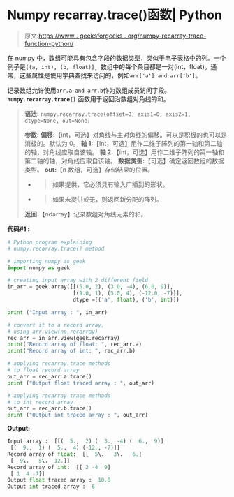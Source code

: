 # Numpy recarray.trace()函数| Python

> 原文:[https://www . geeksforgeeks . org/numpy-recarray-trace-function-python/](https://www.geeksforgeeks.org/numpy-recarray-trace-function-python/)

在 numpy 中，数组可能具有包含字段的数据类型，类似于电子表格中的列。一个例子是`[(a, int), (b, float)]`，数组中的每个条目都是一对(int，float)。通常，这些属性是使用字典查找来访问的，例如`arr['a'] and arr['b']`。

记录数组允许使用`arr.a and arr.b`作为数组成员访问字段。 **`numpy.recarray.trace()`** 函数用于返回沿数组对角线的和。

> **语法:** `numpy.recarray.trace(offset=0, axis1=0, axis2=1, dtype=None, out=None)`
> 
> **参数:**
> **偏移:**【int，可选】对角线与主对角线的偏移。可以是积极的也可以是消极的。默认为 0。
> **轴 1:**【int，可选】用作二维子阵列的第一轴和第二轴的轴，对角线应取自该轴。
> **轴 2:**【int，可选】用作二维子阵列的第一轴和第二轴的轴，对角线应取自该轴。
> **数据类型:**【可选】确定返回数组的数据类型。
> **out:**【n 数组，可选】存储结果的位置。
> - >如果提供，它必须具有输入广播到的形状。
> - >如果未提供或无，则返回新分配的阵列。
> 
> **返回:**【ndarray】记录数组对角线元素的和。

**代码#1 :**

```py
# Python program explaining
# numpy.recarray.trace() method 

# importing numpy as geek
import numpy as geek

# creating input array with 2 different field 
in_arr = geek.array([[(5.0, 2), (3.0, -4), (6.0, 9)],
                     [(9.0, 1), (5.0, 4), (-12.0, -7)]],
                     dtype =[('a', float), ('b', int)])

print ("Input array : ", in_arr)

# convert it to a record array,
# using arr.view(np.recarray)
rec_arr = in_arr.view(geek.recarray)
print("Record array of float: ", rec_arr.a)
print("Record array of int: ", rec_arr.b)

# applying recarray.trace methods
# to float record array 
out_arr = rec_arr.a.trace()
print ("Output float traced array : ", out_arr) 

# applying recarray.trace methods 
# to int record array
out_arr = rec_arr.b.trace()
print ("Output int traced array : ", out_arr) 
```

**Output:**

```py
Input array :  [[(  5.,  2) (  3., -4) (  6.,  9)]
 [(  9.,  1) (  5.,  4) (-12., -7)]]
Record array of float:  [[  5\.   3\.   6.]
 [  9\.   5\. -12.]]
Record array of int:  [[ 2 -4  9]
 [ 1  4 -7]]
Output float traced array :  10.0
Output int traced array :  6

```